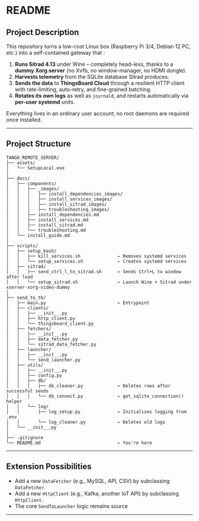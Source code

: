 # README

## Project Description

This repository turns a low-cost Linux box (Raspberry Pi 3/4, Debian 12 PC, etc.) into a self-contained
gateway that :

1. **Runs Sitrad 4.13** under Wine – completely head-less, thanks to a **dummy Xorg server** (no
   Xvfb, no window-manager, no HDMI dongle).
2. **Harvests telemetry** from the SQLite database Sitrad produces.
3. **Sends the data** to **ThingsBoard Cloud** through a resilient HTTP client with rate-limiting,
   auto-retry, and fine-grained batching.
4. **Rotates its own logs** as well as `journald`, and restarts automatically via **per-user
   systemd** units.

Everything lives in an ordinary user account; no root daemons are required once installed.

---

## Project Structure

```
TANGO_REMOTE_SERVER/
├── assets/
│   └── SetupLocal.exe
│
├── docs/
│   ├── components/
│   │   ├── _images/
│   │   │   ├── install_dependencies_images/
│   │   │   ├── install_services_images/
│   │   │   ├── install_sitrad_images/
│   │   │   ├── troubleshooting_images/
│   │   ├── install_dependencies.md
│   │   ├── install_services.md
│   │   ├── install_sitrad.md
│   │   └── troubleshooting.md
│   └── install_guide.md
│
├── scripts/
│   ├── setup_bash/
│   │   ├── kill_services.sh              ← Removes systemd services
│   │   └── setup_services.sh             ← Creates systemd services
│   ├── sitrad/
│   │   ├── send_ctrl_l_to_sitrad.sh      ← Sends Ctrl+L to window after load
│   │   └── setup_sitrad.sh               ← Launch Wine + Sitrad under xserver-xorg-video-dummy
│
├── send_to_tb/
│   ├── main.py                           ← Entrypoint
│   ├── clients/
│   │   ├── __init__.py
│   │   ├── http_client.py
│   │   └── thingsboard_client.py
│   ├── fetchers/
│   │   ├── __init__.py
│   │   ├── data_fetcher.py
│   │   └── sitrad_data_fetcher.py
│   ├── launcher/
│   │   ├── __init__.py
│   │   └── send_launcher.py
│   ├── utils/
│   │   ├── __init__.py
│   │   ├── config.py
│   │   ├── db/
│   │   │   ├── db_cleaner.py             ← Deletes rows after successful sends
│   │   │   └── db_connect.py             ← get_sqlite_connection() helper
│   │   └── log/
│   │       ├── log_setup.py              ← Initializes logging from .env
│   │       └── log_cleaner.py            ← Deletes old logs
│   └── __init__.py
│
├── .gitignore
└── README.md                             ← You're here

```

---

## Extension Possibilities

- Add a new `DataFetcher` (e.g., MySQL, API, CSV) by subclassing `DataFetcher`.  
- Add a new `HttpClient` (e.g., Kafka, another IoT API) by subclassing `HttpClient`.  
- The core `SendToLauncher` logic remains source

---




